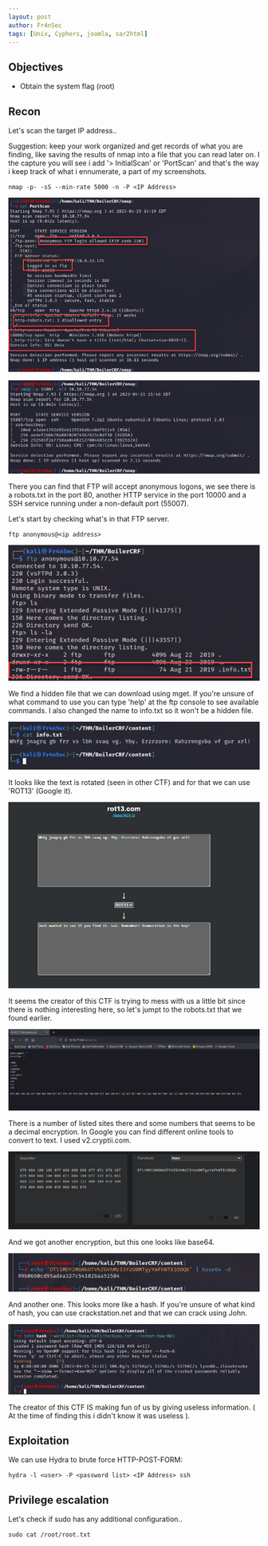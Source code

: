 ```yaml
---
layout: post
author: Fr4nSec
tags: [Unix, Cyphers, joomla, sar2html]
---
```


## Objectives

- Obtain the system flag (root)

## Recon

Let's scan the target IP address.. 

Suggestion: keep your work organized and get records of what you are finding, like saving the results of nmap into a file that you can read later on. I the capture you will see i add '> InitialScan' or 'PortScan' and that's the way i keep track of what i ennumerate, a part of my screenshots.

```
nmap -p- -sS --min-rate 5000 -n -P <IP Address>
```

![screenshot1](/images/Boiler/1.png)

![screenshot1](/images/Boiler/2.png)

There you can find that FTP will accept anonymous logons, we see there is a robots.txt in the port 80, another HTTP service in the port 10000 and a SSH service running under a non-default port (55007).

Let's start by checking what's in that FTP server.

```
ftp anonymous@<ip address>
```

![screenshot1](/images/Boiler/3.png)

We find a hidden file that we can download using mget. If you're unsure of what command to use you can type 'help' at the ftp console to see available commands. I also changed the name to info.txt so it won't be a hidden file.

![screenshot1](/images/Boiler/4.png)

It looks like the text is rotated (seen in other CTF) and for that we can use 'ROT13' (Google it).

![screenshot1](/images/Boiler/5.png)

It seems the creator of this CTF is trying to mess with us a little bit since there is nothing interesting here, so let's jumpt to the robots.txt that we found earlier.

![screenshot1](/images/Boiler/6.png)

There is a number of listed sites there and some numbers that seems to be a decimal encryption. In Google you can find different online tools to convert to text. I used v2.cryptii.com.

![screenshot1](/images/Boiler/7.png)

And we got another encryption, but this one looks like base64.

![screenshot1](/images/Boiler/8.png)

And another one. This looks more like a hash. If you're unsure of what kind of hash, you can use crackstation.net and that we can crack using John.

![screenshot1](/images/Boiler/9.png)

The creator of this CTF IS making fun of us by giving useless information. ( At the time of finding this i didn't know it was useless ).



## Exploitation

We can use Hydra to brute force HTTP-POST-FORM:


```
hydra -l <user> -P <password list> <IP Address> ssh
```



## Privilege escalation

Let's check if sudo has any additional configuration..

```
sudo cat /root/root.txt
```
